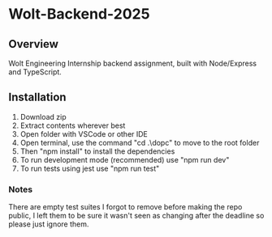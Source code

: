 # Wolt-Backend-2025

## Overview

Wolt Engineering Internship backend assignment, built with Node/Express and TypeScript.


## Installation

1. Download zip
2. Extract contents wherever best
3. Open folder with VSCode or other IDE
4. Open terminal, use the command "cd .\dopc\" to move to the root folder
5. Then "npm install" to install the dependencies
6. To run development mode (recommended) use "npm run dev"
7. To run tests using jest use "npm run test"



### Notes
There are empty test suites I forgot to remove before making the repo public, I left them to be sure it wasn't seen as changing after the deadline so please just ignore them.
